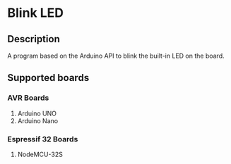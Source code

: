 # Blink LED
## Description
A program based on the Arduino API to blink the built-in LED on the board.

## Supported boards
### AVR Boards
1. Arduino UNO
2. Arduino Nano

### Espressif 32 Boards
1. NodeMCU-32S
